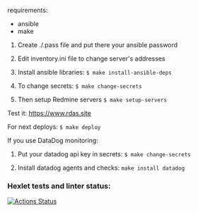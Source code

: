 requirements:

- ansible
- make

1. Create ./.pass file and put there your ansible password

2. Edit inventory.ini file to change server's addresses

3. Install ansible libraries:
   `$ make install-ansible-deps`

4. To change secrets:
   `$ make change-secrets`

5. Then setup Redmine servers
   `$ make setup-servers`

Test it: https://www.rdas.site

For next deploys:
`$ make deploy`

If you use DataDog monitoring:

1. Put your datadog api key in secrets:
   `$ make change-secrets`

2. Install datadog agents and checks:
   `make install datadog`

### Hexlet tests and linter status:

[![Actions Status](https://github.com/AntonSteshenko/devops-for-programmers-project-76/workflows/hexlet-check/badge.svg)](https://github.com/AntonSteshenko/devops-for-programmers-project-76/actions)
